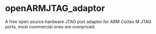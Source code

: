 openARMJTAG_adaptor
===================

A free open source hardware JTAG port adaptor for ARM Cortex M JTAG ports, most commercial ones are overpriced.
